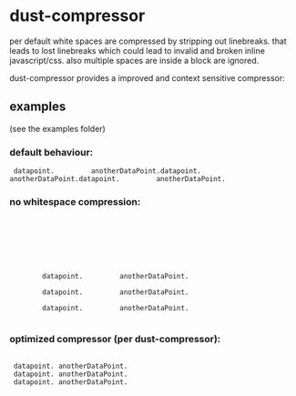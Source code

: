 # dust-compressor

per default white spaces are compressed by stripping out linebreaks.
that leads to lost linebreaks which could lead to invalid and broken inline javascript/css.
also multiple spaces are inside a block are ignored.

dust-compressor provides a improved and context sensitive compressor:

## examples
(see the examples folder)

### default behaviour:
```
 datapoint.         anotherDataPoint.datapoint.         anotherDataPoint.datapoint.         anotherDataPoint.
```

### no whitespace compression:
```







        datapoint.         anotherDataPoint.

        datapoint.         anotherDataPoint.

        datapoint.         anotherDataPoint.


```
### optimized compressor (per dust-compressor):
```

 datapoint. anotherDataPoint.
 datapoint. anotherDataPoint.
 datapoint. anotherDataPoint.

```